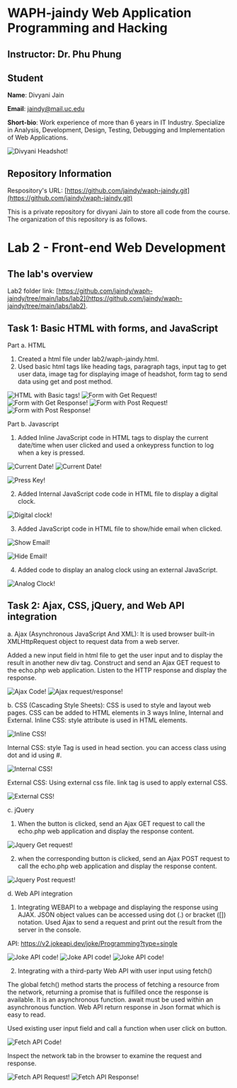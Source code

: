 # WAPH-jaindy Web Application Programming and Hacking

## Instructor: Dr. Phu Phung

## Student

**Name**: Divyani Jain

**Email**: jaindy@mail.uc.edu

**Short-bio**: Work experience of more than 6 years in IT Industry. Specialize in Analysis, Development, Design, Testing, Debugging and Implementation of Web Applications. 

![Divyani Headshot!](/labs/lab2/Images/Divyani_Jain.jpg)

## Repository Information

Respository's URL: [https://github.com/jaindy/waph-jaindy.git](https://github.com/jaindy/waph-jaindy.git)

This is a private repository for divyani Jain to store all code from the course. The organization of this repository is as follows.

# Lab 2 - Front-end Web Development 

## The lab's overview

Lab2 folder link: [https://github.com/jaindy/waph-jaindy/tree/main/labs/lab2](https://github.com/jaindy/waph-jaindy/tree/main/labs/lab2).

## Task 1: Basic HTML with forms, and JavaScript

Part a. HTML

1. Created a html file under lab2/waph-jaindy.html.
2. Used basic html tags like heading tags, paragraph tags, input tag to get user data, image tag for displaying image of headshot, form tag to send data using get and post method.

![HTML with Basic tags!](/labs/lab2/Images/Task1_Part_a.png)
![Form with Get Request!](/labs/lab2/Images/GetReq.png)
![Form with Get Response!](/labs/lab2/Images/GetRes.png)
![Form with Post Request!](/labs/lab2/Images/PostReq.png)
![Form with Post Response!](/labs/lab2/Images/PostRes.png)


Part b. Javascript

1. Added Inline JavaScript code in HTML tags to display the current date/time when user clicked and used a onkeypress function to log when a key is pressed.

![Current Date!](/labs/lab2/Images/DateDisplay.png)
![Current Date!](/labs/lab2/Images/ShowDateFunction.png)

![Press Key!](/labs/lab2/Images/PressKey.png)

2. Added Internal JavaScript code code in HTML file to display a digital clock.

![Digital clock!](/labs/lab2/Images/DigitalClock.png)

3. Added JavaScript code in HTML file to show/hide email when clicked.

![Show Email!](/labs/lab2/Images/ShowEmail.png)

![Hide Email!](/labs/lab2/Images/HideEmail.png)

4. Added code to display an analog clock using an external JavaScript.

![Analog Clock!](/labs/lab2/Images/AnalogClock.png)

## Task 2: Ajax, CSS, jQuery, and Web API integration
a. Ajax (Asynchronous JavaScript And XML): It is used browser built-in XMLHttpRequest object to request data from a web server.

Added a new input field in html file to get the user input and to display the result in another new div tag. Construct and send an Ajax GET request to the echo.php web application. Listen to the HTTP response and display the response.

![Ajax Code!](/labs/lab2/Images/AjaxCodewithUI.png)
![Ajax request/response!](/labs/lab2/Images/Ajax_bowser.png)

b. CSS (Cascading Style Sheets):
CSS is used to style and layout web pages. CSS can be added to HTML elements in 3 ways Inline, Internal and External.
Inline CSS: style attribute is used in HTML elements.

![Inline CSS!](/labs/lab2/Images/InlineCSS.png)

Internal CSS: style Tag is used in head section. you can access class using dot and id using #.

![Internal CSS!](/labs/lab2/Images/InternalCSS.png)

External CSS: Using external css file. link tag is used to apply external CSS.

![External CSS!](/labs/lab2/Images/ExternalCSS.png)

c. jQuery 
1. When the button is clicked, send an Ajax GET request to call the echo.php web application and display the response content.
   
![Jquery Get request!](/labs/lab2/Images/JqueryGet.png)

2. when the corresponding button is clicked, send an Ajax POST request to call the echo.php web application and display the response content.
   
![Jquery Post request!](/labs/lab2/Images/JqueryPost.png)

d. Web API integration

1. Integrating WEBAPI to a webpage and displaying the response using AJAX. JSON object values can be accessed using dot (.) or bracket ([]) notation. Used Ajax to send a request and print out the result from the server in the console.
   
API: https://v2.jokeapi.dev/joke/Programming?type=single

![Joke API code!](/labs/lab2/Images/jokeApi.png)
![Joke API code!](/labs/lab2/Images/JokeAPIRequest.png)
![Joke API code!](/labs/lab2/Images/JokeAPIResponse.png)


2. Integrating with a third-party Web API with user input using fetch()
   
The global fetch() method starts the process of fetching a resource from the network, returning a promise that is fulfilled once the response is available. It is an asynchronous function. await must be used within an asynchronous function.
Web API return response in Json format which is easy to read.

Used existing user input field and call a function when user click on button.

![Fetch API Code!](/labs/lab2/Images/GuessAgeFetchAPI.png)

Inspect the network tab in the browser to examine the request and response.

![Fetch API Request!](/labs/lab2/Images/FetchRequest.png)
![Fetch API Response!](/labs/lab2/Images/FetchResponse.png)
